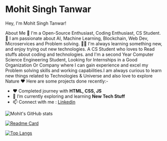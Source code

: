 # Mohit Singh Tanwar
Hey, I'm Mohit Singh Tanwar!

About Me 🔭
 I'm a Open-Source Enthusiast, Coding Enthusiast, CS Student. 🎲 I am passionate about AI, Machine Learning, Blockchain, Web Dev, Microservices and Problem solving. 👨‍💻
I'm always learning something new, and enjoy trying out new technologies.
A CS Student who loves to Read stuffs about coding and technologies. 
and I'm a second Year Computer Science Engineering Student, Looking for Internships in a Good Organization Or Company where I can gain experience and excel my Problem solving skills and working capabilities.I am always curious to learn new things related to Technologies & Universe and also love to explore Nature ❤️
Here are some projects done recently:-
- ❤️ Completed journey with **HTML, CSS, JS**
- 🌱 I’m currently exploring and learning **New Tech Stuff**
- 📫 Connect with me : [Linkedin](https://www.linkedin.com/in/mohitjpr/) 

![Mohit's GitHub stats](https://github-readme-stats.vercel.app/api?username=Mohitjpr&theme=aura_dark&show_icons=true)

[![Readme Card](https://github-readme-stats.vercel.app/api/pin/?username=Mohitjpr&repo=CV-by-HTML&show_owner=true&theme=aura_dark)](https://github.com/Mohitjpr)

[![Top Langs](https://github-readme-stats.vercel.app/api/top-langs/?username=Mohitjpr&langs_count=8&theme=aura_dark)](https://github.com/Mohitjpr)
